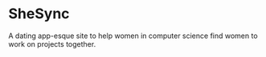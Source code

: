 # SheSync
A dating app-esque site to help women in computer science find women to work on projects together.
